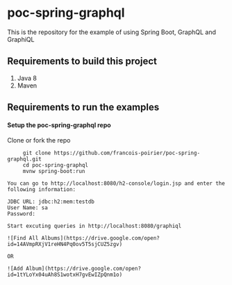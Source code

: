 # poc-spring-graphql
This is the repository for the example of using Spring Boot, GraphQL and GraphiQL 


## Requirements to build this project

1.    Java 8
2.    Maven

## Requirements to run the examples

#### Setup the poc-spring-graphql repo

Clone or fork the repo
```
     git clone https://github.com/francois-poirier/poc-spring-graphql.git
     cd poc-spring-graphql
     mvnw spring-boot:run
```
```
You can go to http://localhost:8080/h2-console/login.jsp and enter the following information:

JDBC URL: jdbc:h2:mem:testdb
User Name: sa
Password:
```
```
Start excuting queries in http://localhost:8080/graphiql

![Find All Albums](https://drive.google.com/open?id=14AVmpRXjV1reHN4Pq0ov5T5sjCUZ5zgv)

OR

![Add Album](https://drive.google.com/open?id=1tYLoYx04uAh8S1wotxH7gvEwIZpQnm1o)


